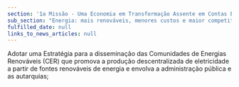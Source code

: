 ```yaml
---
section: '1a Missão - Uma Economia em Transformação Assente em Contas Equilibradas'
sub_section: "Energia: mais renováveis, menores custos e maior competitividade"
fulfilled_date: null
links_to_news_articles: null
---
```


Adotar uma Estratégia para a disseminação das Comunidades de Energias Renováveis (CER) que promova a produção descentralizada de eletricidade a partir de fontes renováveis de energia e envolva a administração pública e as autarquias;